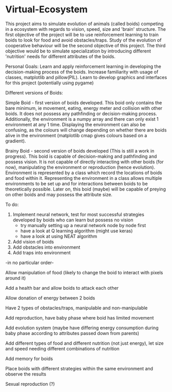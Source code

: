# Virtual-Ecosystem

This project aims to simulate evolution of animals (called boids) competing in a ecosystem with regards to vision, speed, size and 'brain' structure. The first objective of the project will be to use reinforcement learning to train boids to look for food and avoid obstacles/traps. Study of the evolution of cooperative behaviour will be the second objective of this project. The third objective would be to simulate specialization by introducing different 'nutrition' needs for different attributes of the boids.

Personal Goals:
Learn and apply reinforcement learning in developing the decision-making process of the boids.
Increase familiarity with usage of classes, matplotlib and pillow(PIL).
Learn to develop graphics and interfaces for this project (potentially using pygame)

Different versions of Boids:

Simple Boid - first version of boids developed. This boid only contains the bare minimum, ie movement, eating, energy meter and collision with other boids. It does not possess any pathfinding or decision-making process. Additionally, the environment is a numpy array and there can only exist 1 environment at any 1 time. Displaying the environment can also be confusing, as the colours will change depending on whether there are boids alive in the environment (matplotlib cmap gives colours based on a gradient). 

Brainy Boid - second version of boids developed (This is still a work in progress). This boid is capable of decision-making and pathfinding and possess vision. It is not capable of directly interacting with other boids (for now), manipulating the environment or reproduction (hence evolution). Environment is represented by a class which record the locations of boids and food within it. Representing the environment in a class allows multiple environments to be set up and for interactions between boids to be theoretically possible. Later on, this boid (maybe) will be capable of preying on other boids and may possess the attribute size.

To do:
1. Implement neural network, test for most successful strategies developed by boids who can learn but possess no vision
    - try manually setting up a neural network node by node first
    - have a look at Q learning algorithm (might use keras)
    - have a look at using NEAT algorithm
2. Add vision of boids
3. Add obstacles into environment
4. Add traps into environment

-in no particular order-

Allow manipulation of food (likely to change the boid to interact with pixels around it)

Add a health bar and allow boids to attack each other

Allow donation of energy between 2 boids

Have 2 types of obstacles/traps, manipulable and non-manipulable 

Add reproduction, have baby phase where boid has limited movement

Add evolution system (maybe have differing energy consumption during baby phase according to attributes passed down from parents)

Add different types of food and different nutrition (not just energy), let size and speed needing different combinations of nutrition

Add memory for boids

Place boids with different strategies within the same environment and observe the results

Sexual reproduction (?)
